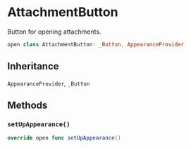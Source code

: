 # AttachmentButton

Button for opening attachments.

``` swift
open class AttachmentButton: _Button, AppearanceProvider 
```

## Inheritance

`AppearanceProvider`, `_Button`

## Methods

### `setUpAppearance()`

``` swift
override open func setUpAppearance() 
```

